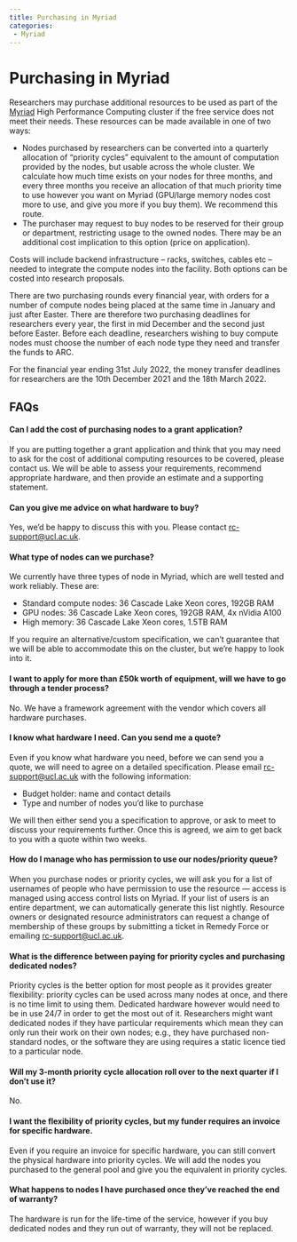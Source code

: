 ```yaml
---
title: Purchasing in Myriad
categories:
 - Myriad
---
```


# Purchasing in Myriad

Researchers may purchase additional resources to be used as part of the [Myriad](../Clusters/Myriad.md) High Performance Computing cluster if the free service does not meet their needs. These resources can be made available in one of two ways:

 - Nodes purchased by researchers can be converted into a quarterly allocation of “priority cycles” equivalent to the amount of computation provided by the nodes, but usable across the whole cluster. We calculate how much time exists on your nodes for three months, and every three months you receive an allocation of that much priority time to use however you want on Myriad (GPU/large memory nodes cost more to use, and give you more if you buy them). We recommend this route.
 - The purchaser may request to buy nodes to be reserved for their group or department, restricting usage to the owned nodes. There may be an additional cost implication to this option (price on application).

Costs will include backend infrastructure – racks, switches, cables etc – needed to integrate the compute nodes into the facility. Both options can be costed into research proposals.

There are two purchasing rounds every financial year, with orders for a number of compute nodes being placed at the same time in January and just after Easter.  There are therefore two purchasing deadlines for researchers every year, the first in mid December and the second just before Easter.  Before each deadline, researchers wishing to buy compute nodes must choose the number of each node type they need and transfer the funds to ARC.

For the financial year ending 31st July 2022, the money transfer deadlines for researchers are the 10th December 2021 and the 18th March 2022.

## FAQs

#### Can I add the cost of purchasing nodes to a grant application?

If you are putting together a grant application and think that you may need to ask for the cost of additional computing resources to be covered, please contact us. We will be able to assess your requirements, recommend appropriate hardware, and then provide an estimate and a supporting statement.

#### Can you give me advice on what hardware to buy?

Yes, we’d be happy to discuss this with you. Please contact [rc-support@ucl.ac.uk](mailto:rc-support@ucl.ac.uk).

#### What type of nodes can we purchase?
We currently have three types of node in Myriad, which are well tested and work reliably. These are:

 - Standard compute nodes: 36 Cascade Lake Xeon cores, 192GB RAM
 - GPU nodes: 36 Cascade Lake Xeon cores, 192GB RAM, 4x nVidia A100
 - High memory: 36 Cascade Lake Xeon cores, 1.5TB RAM

If you require an alternative/custom specification, we can’t guarantee that we will be able to accommodate this on the cluster, but we’re happy to look into it.

#### I want to apply for more than £50k worth of equipment, will we have to go through a tender process?

No. We have a framework agreement with the vendor which covers all hardware purchases.

#### I know what hardware I need. Can you send me a quote?

Even if you know what hardware you need, before we can send you a quote, we will need to agree on a detailed specification. Please email [rc-support@ucl.ac.uk](mailto:rc-support@ucl.ac.uk) with the following information:

 - Budget holder: name and contact details
 - Type and number of nodes you’d like to purchase

We will then either send you a specification to approve, or ask to meet to discuss your requirements further. Once this is agreed, we aim to get back to you with a quote within two weeks.

#### How do I manage who has permission to use our nodes/priority queue?

When you purchase nodes or priority cycles, we will ask you for a list of usernames of people who have permission to use the resource — access is managed using access control lists on Myriad.  If your list of users is an entire department, we can automatically generate this list nightly. Resource owners or designated resource administrators can request a change of membership of these groups by submitting a ticket in Remedy Force or emailing [rc-support@ucl.ac.uk](mailto:rc-support@ucl.ac.uk). 

#### What is the difference between paying for priority cycles and purchasing dedicated nodes?

Priority cycles is the better option for most people as it provides greater flexibility: priority cycles can be used across many nodes at once, and there is no time limit to using them. Dedicated hardware however would need to be in use 24/7 in order to get the most out of it. Researchers might want dedicated nodes if they have particular requirements which mean they can only run their work on their own nodes; e.g., they have purchased non-standard nodes, or the software they are using requires a static licence tied to a particular node.

#### Will my 3-month priority cycle allocation roll over to the next quarter if I don’t use it?

No.

#### I want the flexibility of priority cycles, but my funder requires an invoice for specific hardware.

Even if you require an invoice for specific hardware, you can still convert the physical hardware into priority cycles. We will add the nodes you purchased to the general pool and give you the equivalent in priority cycles.

#### What happens to nodes I have purchased once they’ve reached the end of warranty?  

The hardware is run for the life-time of the service, however if you buy dedicated nodes and they run out of warranty, they will not be replaced.

